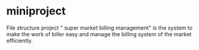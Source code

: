 # miniproject
File structure project " super market billing management" is the system to make the work of biller easy and manage the billing system of the market efficiently.
